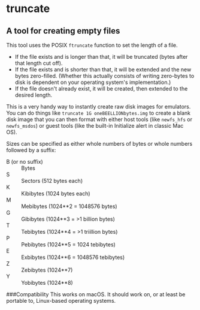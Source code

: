 # truncate
## A tool for creating empty files

This tool uses the POSIX `ftruncate` function to set the length of a file.

- If the file exists and is longer than that, it will be truncated (bytes after that length cut off).
- If the file exists and is shorter than that, it will be extended and the new bytes zero-filled. (Whether this actually consists of writing zero-bytes to disk is dependent on your operating system's implementation.)
- If the file doesn't already exist, it will be created, then extended to the desired length.

This is a very handy way to instantly create raw disk images for emulators. You can do things like `truncate 1G oneBEELLIONbytes.img` to create a blank disk image that you can then format with either host tools (like `newfs_hfs` or `newfs_msdos`) or guest tools (like the built-in Initialize alert in classic Mac OS).

Sizes can be specified as either whole numbers of bytes or whole numbers followed by a suffix:

<dl>
<dt>B (or no suffix)</dt>
<dd>Bytes</dd>
<dt>S</dt>
<dd>Sectors (512 bytes each)</dd>
<dt>K</dt>
<dd>Kibibytes (1024 bytes each)</dd>
<dt>M</dt>
<dd>Mebibytes (1024**2 = 1048576 bytes)</dd>
<dt>G</dt>
<dd>Gibibytes (1024**3 = >1 billion bytes)</dd>
<dt>T</dt>
<dd>Tebibytes (1024**4 = >1 triillion bytes)</dd>
<dt>P</dt>
<dd>Pebibytes (1024**5 = 1024 tebibytes)</dd>
<dt>E</dt>
<dd>Exbibytes (1024**6 = 1048576 tebibytes)</dd>
<dt>Z</dt>
<dd>Zebibytes (1024**7)</dd>
<dt>Y</dt>
<dd>Yobibytes (1024**8)</dd>
</dl>

###Compatibility
This works on macOS. It should work on, or at least be portable to, Linux-based operating systems.